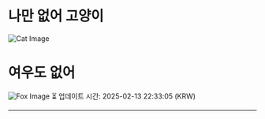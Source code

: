 
# 나만 없어 고양이

![Cat Image](https://cdn2.thecatapi.com/images/edr.jpg)

# 여우도 없어
![Fox Image](https://randomfox.ca/images/35.jpg)
⏳ 업데이트 시간: 2025-02-13 22:33:05 (KRW)

---
